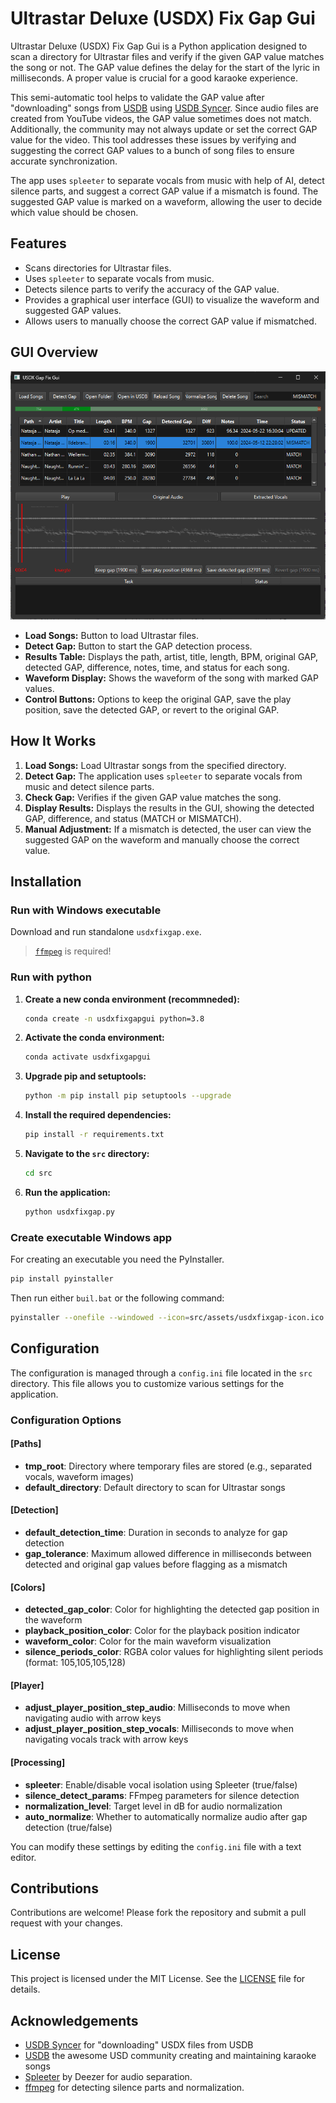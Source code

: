 # Ultrastar Deluxe (USDX) Fix Gap Gui

Ultrastar Deluxe (USDX) Fix Gap Gui is a Python application designed to scan a directory for Ultrastar files and verify if the given GAP value matches the song or not. The GAP value defines the delay for the start of the lyric in milliseconds. A proper value is crucial for a good karaoke experience.

This semi-automatic tool helps to validate the GAP value after "downloading" songs from [USDB](https://usdb.animux.de/) using [USDB Syncer](https://github.com/bohning/usdb_syncer). Since audio files are created from YouTube videos, the GAP value sometimes does not match. Additionally, the community may not always update or set the correct GAP value for the video. This tool addresses these issues by verifying and suggesting the correct GAP values to a bunch of song files to ensure accurate synchronization.

The app uses `spleeter` to separate vocals from music with help of AI, detect silence parts, and suggest a correct GAP value if a mismatch is found. The suggested GAP value is marked on a waveform, allowing the user to decide which value should be chosen.

## Features

- Scans directories for Ultrastar files.
- Uses `spleeter` to separate vocals from music.
- Detects silence parts to verify the accuracy of the GAP value.
- Provides a graphical user interface (GUI) to visualize the waveform and suggested GAP values.
- Allows users to manually choose the correct GAP value if mismatched.

## GUI Overview

![Screenshot](./screenshot.png)

- **Load Songs:** Button to load Ultrastar files.
- **Detect Gap:** Button to start the GAP detection process.
- **Results Table:** Displays the path, artist, title, length, BPM, original GAP, detected GAP, difference, notes, time, and status for each song.
- **Waveform Display:** Shows the waveform of the song with marked GAP values.
- **Control Buttons:** Options to keep the original GAP, save the play position, save the detected GAP, or revert to the original GAP.

## How It Works

1. **Load Songs:** Load Ultrastar songs from the specified directory.
2. **Detect Gap:** The application uses `spleeter` to separate vocals from music and detect silence parts.
3. **Check Gap:** Verifies if the given GAP value matches the song.
4. **Display Results:** Displays the results in the GUI, showing the detected GAP, difference, and status (MATCH or MISMATCH).
5. **Manual Adjustment:** If a mismatch is detected, the user can view the suggested GAP on the waveform and manually choose the correct value.

## Installation

### Run with Windows executable

Download and run standalone `usdxfixgap.exe`.

> [`ffmpeg`](https://www.ffmpeg.org/) is required!

### Run with python

1. **Create a new conda environment (recommneded):**

    ```bash
    conda create -n usdxfixgapgui python=3.8
    ```

2. **Activate the conda environment:**

    ```bash
    conda activate usdxfixgapgui
    ```

3. **Upgrade pip and setuptools:**

    ```bash
    python -m pip install pip setuptools --upgrade
    ```

4. **Install the required dependencies:**

    ```bash
    pip install -r requirements.txt
    ```

5. **Navigate to the `src` directory:**

    ```bash
    cd src
    ```

6. **Run the application:**

    ```bash
    python usdxfixgap.py
    ```

### Create executable Windows app

For creating an executable you need the PyInstaller.

```bash
pip install pyinstaller
```

Then run either `buil.bat` or the following command:

```bash
pyinstaller --onefile --windowed --icon=src/assets/usdxfixgap-icon.ico --add-data "src/assets;assets" src/usdxfixgap.py
```

## Configuration

The configuration is managed through a `config.ini` file located in the `src` directory. This file allows you to customize various settings for the application.

### Configuration Options

#### [Paths]
- **tmp_root**: Directory where temporary files are stored (e.g., separated vocals, waveform images)
- **default_directory**: Default directory to scan for Ultrastar songs

#### [Detection]
- **default_detection_time**: Duration in seconds to analyze for gap detection
- **gap_tolerance**: Maximum allowed difference in milliseconds between detected and original gap values before flagging as a mismatch

#### [Colors]
- **detected_gap_color**: Color for highlighting the detected gap position in the waveform
- **playback_position_color**: Color for the playback position indicator
- **waveform_color**: Color for the main waveform visualization
- **silence_periods_color**: RGBA color values for highlighting silent periods (format: 105,105,105,128)

#### [Player]
- **adjust_player_position_step_audio**: Milliseconds to move when navigating audio with arrow keys
- **adjust_player_position_step_vocals**: Milliseconds to move when navigating vocals track with arrow keys

#### [Processing]
- **spleeter**: Enable/disable vocal isolation using Spleeter (true/false)
- **silence_detect_params**: FFmpeg parameters for silence detection
- **normalization_level**: Target level in dB for audio normalization
- **auto_normalize**: Whether to automatically normalize audio after gap detection (true/false)

You can modify these settings by editing the `config.ini` file with a text editor.

## Contributions

Contributions are welcome! Please fork the repository and submit a pull request with your changes.

## License

This project is licensed under the MIT License. See the [LICENSE](LICENSE) file for details.

## Acknowledgements

- [USDB Syncer](https://github.com/bohning/usdb_syncer) for "downloading" USDX files from USDB
- [USDB](https://usdb.animux.de/) the awesome USD community creating and maintaining karaoke songs
- [Spleeter](https://github.com/deezer/spleeter) by Deezer for audio separation.
- [ffmpeg](https://github.com/FFmpeg) for detecting silence parts and normalization.
